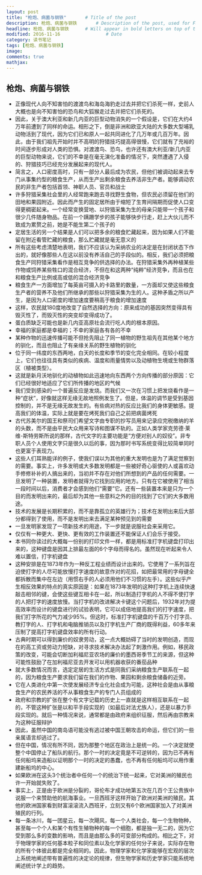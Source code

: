 ```yaml
---
layout: post
title: "枪炮、病菌与钢铁"       # Title of the post
description: 枪炮、病菌与钢铁       # Description of the post, used for Facebook Opengraph & Twitter
headline: 枪炮、病菌与钢铁      # Will appear in bold letters on top of the post
modified: 2016-11-16                 # Date
category: 读书笔记
tags: [枪炮、病菌与钢铁]
image:
comments: true
mathjax:
---
```


## 枪炮、病菌与钢铁
- 正像现代人向不知害怕的渡渡鸟和海岛海豹走过去并把它们杀死一样，史前人大概也是向不知害怕的恐鸟和大狐猴走过去并把它们杀死的。
- 因此，关于澳大利亚和新几内亚的巨型动物消失的一个假设是，它们在大约4万年前遭到了同样的命运。相形之下，倒是非洲和欧亚大陆的大多数大型哺乳动物活到了现代，因为它们已和原人一起共同进化了几万年或几百万年。因此，由于我们祖先开始时并不高明的狩猎技巧提高得很慢，它们就有了充裕的时间逐步形成对人类的恐惧。对渡渡鸟、恐鸟，也许还有澳大利亚/新几内亚的巨型动物来说，它们的不幸是在毫无演化准备的情况下，突然遭遇了入侵的、狩猎技巧已经充分发展起来的现代人。
- 简言之，人口密度高时，只有一部分人最后成为农民，但他们被调动起来去专门从事集约型的粮食生产，从而生产出剩余粮食去养活非生产者。能够调动农民的非生产者包括首领、神职人员、官员和战士
- 许多狩猎采集社会里的人经常跑来跑去寻找野生食物，但农民必须留在他们的田地和果园附近。因此而产生的固定居所由于缩短了生育间隔期而促使人口变得更稠密起来。一个经常变换营地、以狩猎采集为生的母亲只能带一个孩子和很少几件随身物品。在前一个蹒跚学步的孩子能够快步行走，赶上大伙儿而不致成为累赘之前，她是不能生第二个孩子的
- 定居生活的另一个结果是人们可以把多余的粮食贮藏起来，因为如果人们不能留在附近看管贮藏的粮食，那么贮藏就是毫无意义的
- 所有这些考虑清楚地表明，我们不应该认为采纳农业的决定是在封闭状态下作出的，就好像那些人在这以前没有养活自己的手段似的。相反，我们必须把粮食生产同狩猎采集看作是相互竞争的供选择的办法。在狩猎采集外再种植某些作物或饲养某些牲口的混合经济，不但在和这两种“纯粹”经济竞争，而且也在和粮食生产比例或高或低的混合经济竞争
- 粮食生产一方面增加了每英亩可摄入的卡路里的数量，一方面却又使这些粮食生产者的营养不及他们所继承的那些以狩猎采集为生的人。这种矛盾之所以产生，是因为人口密度的增加速度要稍高于粮食的增加速度
- 这样，农民就180度地改变了自然选择的方向：原来成功的基因突然变得具有毁灭性了，而毁灭性的突变却变得成功了。
- 蛋白质缺乏可能也是新几内亚高原社会流行吃人肉的根本原因。
- 幸福的家庭都是幸福的；不幸的家庭各有各的不幸
- 某种作物的迅速传播可能不但抢先阻止了同一植物的野生祖先在其他某个地方的驯化，而且也阻止了有亲缘关系的野生植物的驯化
- 位于同一纬度的东西两地，白天的长度和季节的变化完全相同。在较小程度上，它们也往往具有类似的疾病、温度和雨量情势以及动植物生境或生物群落区（植被类型）。
- 这就是新月沃地驯化的动植物如此迅速地向东西两个方向传播的部分原因：它们已经很好地适应了它们所传播的地区的气候
- 我们受到感染的一个普遍反应是发烧。而我们又一次在习惯上把发烧看作是一种“症状”，好像就这样无缘无故地照例发生了。但是，体温的调节是受到基因控制的，并不是无缘无故发生的。有些病对热的反应比我们的身体更敏感。提高我们的体温，实际上就是要在烤死我们自己之前把病菌烤死
- 古代苏美尔的国王和祭司们希望文字由专职的抄写员用来记录应完税缴纳的羊的头数，而不是由平民大众用来写诗和图谋不轨的。正如人类学家克劳德·莱维-斯特劳斯所说的那样，古代文字的主要功能是“方便对别人的奴役”。非专职人员个人使用文字只是很久以后的事，因为那时书写系统变得比较简单同时也更富于表现力。
- 这些人们耳熟能详的例子，使我们误以为其他的重大发明也是为了满足觉察到的需要。事实上，许多发明或大多数发明都是一些被好奇心驱使的人或喜欢动手修修补补的人搞出来的，当初并不存在对他们所想到的产品的任何需要。一旦发明了一种装置，发明者就得为它找到应用的地方。只有在它被使用了相当一段时间以后，消费者才会感到他们“需要”它。还有一些装置本来是只为一个目的而发明出来的，最后却为其他一些意料之外的目的找到了它们的大多数用途。
- 技术的发展是长期积累的，而不是靠孤立的英雄行为；技术在发明出来后大部分都得到了使用，而不是发明出来去满足某种预见到的需要
- 一旦发明家发现了一项新技术的用途，下一步就是说服社会来采用它。
- 仅仅有一种更大、更快、更有效的工作装置还不能保证人们会乐于接受。
- 本书同你读过的大概每一份别的打印文件一样，都是用标准打字机键盘打印出来的，这种键盘是因其上排最左面的6个字母而得名的。虽然现在听起来令人难以置信，打字机键盘
- 这种安排是在1873年作为一种反工程业绩而设计出来的。它使用了一系列旨在迫使打字的人尽可能放慢打字速度的故意作对的花招，如把最常用的字母键全都拆散而集中在左边（用惯右手的人必须用他们不习惯的左手）。这些似乎产生相反效果的特点的真实原因是：如果在1873年发明的这种打字机上连续快速敲击相邻的键，会使这些键互相卡在一起，所以制造打字机的人不得不使打字的人把打字的速度放慢。当打字机的改进解决卡键这个问题后，1932年对为提高效率而设计的键盘进行的试验表明，它可以成倍地提高我们的打字速度，把我们打字所花的气力减少95%。但这时，标准打字机键盘的千百万个打字员、教打字的人、打字机和电脑推销员以及打字机生产厂商的既得利益，60多年来压制了提高打字机键盘效率的所有行动。
- 古典时期可以得到廉价的奴隶劳动，这一点大概妨碍了当时的发明创造，而现在的高工资或劳动力短缺，对寻求技术解决办法起了刺激作用。例如，移民政策的改变，可能会切断加利福尼亚农场的廉价的墨西哥季节工的来源，但这种可能性鼓励了在加利福尼亚去开发可以用机器收获的番茄品种
- 就大多数情况而言，选定定居的生活方式是同我们采纳粮食生产联系在一起的，因为粮食生产要求我们留在我们的作物、果园和剩余粮食储备的近旁。
- 它在人类进化中第一次使发展经济专业化社会成为可能，这种社会是由从事粮食生产的农民养活的不从事粮食生产的专门人员组成的
- 政府和宗教的扩张在整个有文字记载的历史上一直就是这样相互联系在一起的，不管这种扩张是以和平手段实现的（如最后对法尤族人），还是以暴力手段实现的。就后一种情况来说，通常都是由政府来组织征服，然后再由宗教来为这种征服辩护
- 因此，虽然中国的南岛语可能没有逃过被中国王朝攻击的命运，但它们的一些亲属语言却逃过了。
- 但在中国，情况有所不同，因为那整个地区在政治上是统一的。一个决定就使整个中国停止了船队的航行。那个一时的决定竟是不可逆转的，因为已不再有任何船坞来造船以证明那个一时的决定的愚蠢，也不再有任何船坞可以用作重建新船坞的中心。
- 如果欧洲在这头3个统治者中任何一个的统治下统一起来，它对美洲的殖民也许一开始就失败了。
- 事实上，正是由于欧洲是分裂的，哥伦布才成功地第五次在几百个王公贵族中说服一个来赞助他的航海事业。一旦西班牙这样开始了欧洲对美洲的殖民，其他的欧洲国家看到财富滚滚流入西班牙，立刻又有6个欧洲国家加入了对美洲殖民的行列。
- 每一条冰川，每一团星云，每一次飓风，每一个人类社会，每一个生物物种，甚至每一个个人和某个有性生殖物种的每一个细胞，都是独一无二的，因为它受到那么多的变数的影响，而且是由那么多的可变部分构成的。相比之下，对于物理学家的任何基本粒子和同位素以及化学家的任何分子来说，实际存在物的所有个体彼此都是完全相同的。因此，物理学家和化学家能够在宏观的层次上系统地阐述带有普遍性的决定论的规律，但生物学家和历史学家只能系统地阐述统计学上的趋势。
